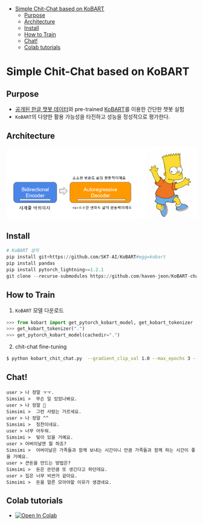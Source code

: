 
<!-- @import "[TOC]" {cmd="toc" depthFrom=1 depthTo=6 orderedList=false} -->

<!-- code_chunk_output -->

- [Simple Chit-Chat based on KoBART](#simple-chit-chat-based-on-kobart)
  - [Purpose](#purpose)
  - [Architecture](#architecture)
  - [Install](#install)
  - [How to Train](#how-to-train)
  - [Chat!](#chat)
  - [Colab tutorials](#colab-tutorials)

<!-- /code_chunk_output -->


# Simple Chit-Chat based on KoBART 


## Purpose

- [공개된 한글 챗봇 데이터](https://github.com/songys/Chatbot_data)와 pre-trained [KoBART](https://github.com/SKT-AI/KoBART)를 이용한 간단한 챗봇 실험
- `KoBART`의 다양한 활용 가능성을 타진하고 성능을 정성적으로 평가한다.

## Architecture

<img src="imgs/kobart_chat.png" alt="drawing" style="width:600px;"/>

## Install

```python
# KoBART 설치 
pip install git+https://github.com/SKT-AI/KoBART#egg=kobart
pip install pandas
pip install pytorch_lightning>=1.2.1
git clone --recurse-submodules https://github.com/haven-jeon/KoBART-chatbot.git
```

## How to Train

1. `KoBART` 모델 다운로드

```python
>>> from kobart import get_pytorch_kobart_model, get_kobart_tokenizer
>>> get_kobart_tokenizer(".")
>>> get_pytorch_kobart_model(cachedir=".")
```

2. chit-chat fine-tuning

```sh
$ python kobart_chit_chat.py  --gradient_clip_val 1.0 --max_epochs 3 --default_root_dir logs --model_path kobart_from_pretrained  --tokenizer_path emji_tokenizer --chat --gpus 1
```

## Chat!

```
user > 나 정말 ㅜㅜ.  
Simsimi >  무슨 일 있었나봐요.
user > 나 정말 🤣
Simsimi >  그런 사람는 거르세요.
user > 나 정말 ^^
Simsimi >  칭찬이네요.
user > 너무 어두워.
Simsimi >  빛이 있을 거예요.
user > 어버이날엔 뭘 하죠?
Simsimi >  어버이날은 가족들과 함께 보내는 시간이니 만큼 가족들과 함께 하는 시간이 좋을 거예요.
user > 큰돈을 만드는 방법은?
Simsimi >  돈은 쓴만큼 또 생긴다고 하던데요.
user > 집은 너무 비싼거 같아요.
Simsimi >  돈을 얼른 모아야할 이유가 생겼네요.
```

## Colab tutorials

- [![Open In Colab](https://colab.research.google.com/assets/colab-badge.svg)](https://colab.research.google.com/github/haven-jeon/KoBART-chatbot/blob/master/KoBART_chitchat.ipynb)
